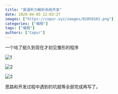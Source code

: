 ```yaml
---
title: "英语听力解析系统开发"
date: 2020-04-05 12:03:27
images: ["https://copur.xyz/images/02050101.png"]
categories: ["编程"]
tags: ["编程"]
authors: ["Copur"]
---
```


一个咕了挺久到现在才初见雏形的程序
<!-- more -->
![1](https://copur.xyz/images/02050101.png)

![2](https://copur.xyz/images/02050102.png)

![2](https://copur.xyz/images/02050103.png)

思路和开发过程中遇到的坑就等全部完成再写了。

